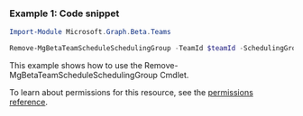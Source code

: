 ### Example 1: Code snippet

```powershellImport-Module Microsoft.Graph.Beta.Teams

Remove-MgBetaTeamScheduleSchedulingGroup -TeamId $teamId -SchedulingGroupId $schedulingGroupId
```
This example shows how to use the Remove-MgBetaTeamScheduleSchedulingGroup Cmdlet.
To learn about permissions for this resource, see the [permissions reference](/graph/permissions-reference).

